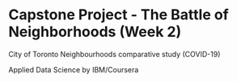 # Capstone Project - The Battle of Neighborhoods (Week 2)
<p>City of Toronto Neighbourhoods comparative study (COVID-19)</p>
<p>Applied Data Science by IBM/Coursera</p>
